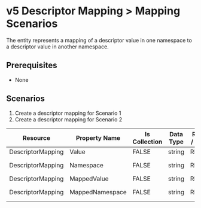 # v5 Descriptor Mapping > Mapping Scenarios

The entity represents a mapping of a descriptor value in one namespace to a
descriptor value in another namespace.

## Prerequisites

- None

## Scenarios

1. Create a descriptor mapping for Scenario 1
2. Create a descriptor mapping for Scenario 2

| Resource          | Property Name   | Is Collection | Data Type | Required / Optional | Scenario 1 POST                                   | Scenario 2 POST                                   | Scenario 3 POST | Scenario 4 POST |
| ----------------- | --------------- | ------------- | --------- | ------------------- | ------------------------------------------------- | ------------------------------------------------- | --------------- | --------------- |
| DescriptorMapping | Value           | FALSE         | string    | REQUIRED            | Algebra II                                        | Life and Physical Sciences I                      |                 |                 |
| DescriptorMapping | Namespace       | FALSE         | string    | REQUIRED            | \[Native URI\]/AcademicSubjectDescriptor          | \[Native URI\]/AcademicSubjectDescriptor          |                 |                 |
| DescriptorMapping | MappedValue     | FALSE         | string    | REQUIRED            | Advanced Algebra                                  | Biology 101                                       |                 |                 |
| DescriptorMapping | MappedNamespace | FALSE         | string    | REQUIRED            | \[URI of mapped value\]/AcademicSubjectDescriptor | \[URI of mapped value\]/AcademicSubjectDescriptor |                 |                 |
